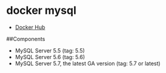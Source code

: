# docker mysql

- [Docker Hub](https://hub.docker.com/r/pitchanon/docker-mysql/)

##Components

- MySQL Server 5.5 (tag: 5.5)
- MySQL Server 5.6 (tag: 5.6)
- MySQL Server 5.7, the latest GA version (tag: 5.7 or latest)
